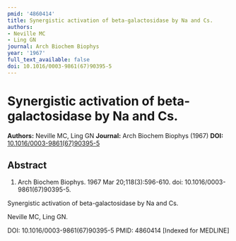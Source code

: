 ```yaml
---
pmid: '4860414'
title: Synergistic activation of beta-galactosidase by Na and Cs.
authors:
- Neville MC
- Ling GN
journal: Arch Biochem Biophys
year: '1967'
full_text_available: false
doi: 10.1016/0003-9861(67)90395-5
---
```


# Synergistic activation of beta-galactosidase by Na and Cs.
**Authors:** Neville MC, Ling GN
**Journal:** Arch Biochem Biophys (1967)
**DOI:** [10.1016/0003-9861(67)90395-5](https://doi.org/10.1016/0003-9861(67)90395-5)

## Abstract

1. Arch Biochem Biophys. 1967 Mar 20;118(3):596-610. doi: 
10.1016/0003-9861(67)90395-5.

Synergistic activation of beta-galactosidase by Na and Cs.

Neville MC, Ling GN.

DOI: 10.1016/0003-9861(67)90395-5
PMID: 4860414 [Indexed for MEDLINE]

